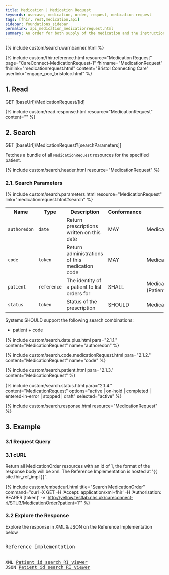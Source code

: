 ```yaml
---
title: Medication | Medication Request
keywords: usecase, medication, order, request, medication request
tags: [fhir, rest,medication,api]
sidebar: foundations_sidebar
permalink: api_medication_medicationrequest.html
summary: An order for both supply of the medication and the instructions for administration of the medication to a patient. The resource is called "MedicationRequest" rather than "MedicationPrescription" to generalize the use across inpatient and outpatient settings as well as for care plans, etc.
---
```

{% include custom/search.warnbanner.html %}

{% include custom/fhir.reference.html resource="Medication Request" page="CareConnect-MedicationRequest-1" fhirname="MedicationRequest" fhirlink="medicationrequest.html" content="Bristol Connecting Care" userlink="engage_poc_bristolcc.html" %}


## 1. Read ##

<div markdown="span" class="alert alert-success" role="alert">
GET [baseUrl]/MedicationRequest/[id]</div>

{% include custom/read.response.html resource="MedicationRequest" content="" %}

## 2. Search ##

<div markdown="span" class="alert alert-success" role="alert">
GET [baseUrl]/MedicationRequest?[searchParameters]]</div>

Fetches a bundle of all `MedicationRequest` resources for the specified patient.

{% include custom/search.header.html resource="MedicationRequest" %}

### 2.1. Search Parameters ###

{% include custom/search.parameters.html resource="MedicationRequest" link="medicationrequest.html#search" %}

<table style="min-width:100%;width:100%">
<tr id="clinical">
    <th style="width:15%;">Name</th>
    <th style="width:10%;">Type</th>
    <th style="width:40%;">Description</th>
    <th style="width:5%;">Conformance</th>
    <th style="width:30%;">Path</th>
</tr>
<tr>
    <td><code class="highlighter-rouge">authoredon</code></td>
    <td><code class="highlighter-rouge">date</code></td>
    <td>Return prescriptions written on this date</td>
    <td>MAY</td>
    <td>MedicationRequest.authoredOn</td>
</tr>
<tr>
    <td><code class="highlighter-rouge">code</code></td>
    <td><code class="highlighter-rouge">token</code></td>
    <td>Return administrations of this medication code</td>
    <td>MAY</td>
    <td>MedicationRequest.medicationCodeableConcept</td>
</tr>
<tr>
    <td><code class="highlighter-rouge">patient</code></td>
    <td><code class="highlighter-rouge">reference</code></td>
    <td>The identity of a patient to list orders for</td>
    <td>SHALL</td>
    <td>MedicationRequest.patient<br>(Patient)</td>
</tr>
<tr>
    <td><code class="highlighter-rouge">status</code></td>
    <td><code class="highlighter-rouge">token</code></td>
    <td>Status of the prescription</td>
    <td>SHOULD</td>
    <td>MedicationRequest.status</td>
</tr>
</table>

Systems SHOULD support the following search combinations:

 * patient + code


{% include custom/search.date.plus.html para="2.1.1." content="MedicationRequest" name="authoredon"  %}

{% include custom/search.code.medicationRequest.html para="2.1.2." content="MedicationRequest" name="code"  %}

{% include custom/search.patient.html para="2.1.3." content="MedicationRequest" %}

{% include custom/search.status.html para="2.1.4." content="MedicationRequest" options="active | on-hold | completed | entered-in-error | stopped | draft" selected="active"  %}

{% include custom/search.response.html resource="MedicationRequest" %}


## 3. Example ##

### 3.1 Request Query ###

<h3 id="32-response-headers">3.1 cURL</h3>

Return all MedicationOrder resources with an id of 1, the format of the response body will be xml. The Reference Implementation is hosted at '{{ site.fhir_ref_impl }}'.

{% include custom/embedcurl.html title="Search MedicationOrder" command="curl -X GET -H 'Accept: application/xml+fhir' -H 'Authorisation: BEARER [token]' -v 'http://yellow.testlab.nhs.uk/careconnect-ri/STU3/MedicationOrder?patient=1'" %}

<h3 id="32-response-headers">3.2 Explore the Response</h3>

Explore the response in XML & JSON on the Reference Implementation below
<div class="language-http highlighter-rouge">
<pre class="highlight">
<p style="font-size: 110%;">Reference Implementation</p>
XML <a target="_blank" href="{{ site.fhir_ref_impl }}search?serverId=home&pretty=true&resource=MedicationOrder&param.0.0=&param.0.1=1&param.0.name=patient&param.0.type=reference&resource-search-limit=&encoding=xml">Patient id search RI viewer</a>
JSON <a target="_blank" href="{{ site.fhir_ref_impl }}search?serverId=home&pretty=true&resource=MedicationOrder&param.0.0=&param.0.1=1&param.0.name=patient&param.0.type=reference&resource-search-limit=&encoding=json">Patient id search RI viewer</a>
</pre>
</div>
